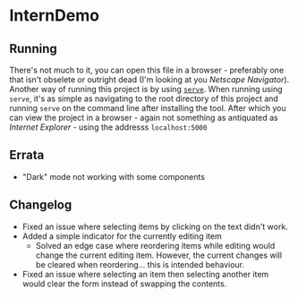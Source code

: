 # InternDemo

## Running

There's not much to it, you can open this file in a browser - preferably one that isn't obselete or outright dead (I'm looking at you *Netscape Navigator*). Another way of running this project is by using [`serve`](https://npmjs.com/package/serve). When running using `serve`, it's as simple as navigating to the root directory of this project and running `serve` on the command line after installing the tool. After which you can view the project in a browser - again not something as antiquated as *Internet Explorer* - using the addresss `localhost:5000`

## Errata

- "Dark" mode not working with some components

## Changelog

- Fixed an issue where selecting items by clicking on the text didn't work.
- Added a simple indicator for the currently editing item
  - Solved an edge case where reordering items while editing would change the current editing item. However, the current changes will be cleared when reordering... this is intended behaviour.
- Fixed an issue where selecting an item then selecting another item would clear the form instead of swapping the contents.
